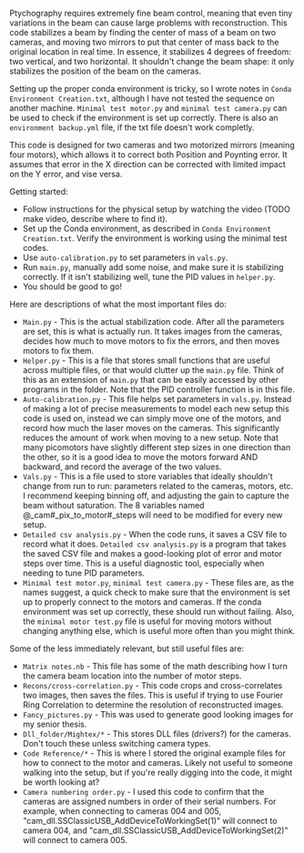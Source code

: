 Ptychography requires extremely fine beam control, meaning that even tiny variations in the beam can cause large problems with reconstruction.
This code stabilizes a beam by finding the center of mass of a beam on two cameras, and moving two mirrors to put that center of mass back to the original location in real time.
In essence, it stabilizes 4 degrees of freedom: two vertical, and two horizontal.
It shouldn't change the beam shape: it only stabilizes the position of the beam on the cameras.

Setting up the proper conda environment is tricky, so I wrote notes in `Conda Environment Creation.txt`, although I have not tested the sequence on another machine. `Minimal test motor.py` and `minimal test camera.py` can be used to check if the environment is set up correctly. There is also an `environment backup.yml` file, if the txt file doesn't work completly.

This code is designed for two cameras and two motorized mirrors (meaning four motors), which allows it to correct both Position and Poynting error. It assumes that error in the X direction can be corrected with limited impact on the Y error, and vise versa.

Getting started:
- Follow instructions for the physical setup by watching the video (TODO make video, describe where to find it).
- Set up the Conda environment, as described in `Conda Environment Creation.txt`. Verify the environment is working using the minimal test codes.
- Use `auto-calibration.py` to set parameters in `vals.py`. 
- Run `main.py`, manually add some noise, and make sure it is stabilizing correctly. If it isn't stabilizing well, tune the PID values in `helper.py`.
- You should be good to go!

Here are descriptions of what the most important files do:
- `Main.py` - This is the actual stabilization code. After all the parameters are set, this is what is actually run. It takes images from the cameras, decides how much to move motors to fix the errors, and then moves motors to fix them.
- `Helper.py` - This is a file that stores small functions that are useful across multiple files, or that would clutter up the `main.py` file. Think of this as an extension of `main.py` that can be easily accessed by other programs in the folder. Note that the PID controller function is in this file.
- `Auto-calibration.py` - This file helps set parameters in `vals.py`. Instead of making a lot of precise measurements to model each new setup this code is used on, instead we can simply move one of the motors, and record how much the laser moves on the cameras. This significantly reduces the amount of work when moving to a new setup. Note that many picomotors have slightly different step sizes in one direction than the other, so it is a good idea to move the motors forward AND backward, and record the average of the two values.
- `Vals.py` - This is a file used to store variables that ideally shouldn't change from run to run: parameters related to the cameras, motors, etc. I recommend keeping binning off, and adjusting the gain to capture the beam without saturation. The 8 variables named @_cam#_pix_to_motor#_steps will need to be modified for every new setup.
- `Detailed csv analysis.py` - When the code runs, it saves a CSV file to record what it does. `Detailed csv analysis.py` is a program that takes the saved CSV file and makes a good-looking plot of error and motor steps over time. This is a useful diagnostic tool, especially when needing to tune PID parameters.
- `Minimal test motor.py`, `minimal test camera.py` - These files are, as the names suggest, a quick check to make sure that the environment is set up to properly connect to the motors and cameras. If the conda environment was set up correctly, these should run without failing. Also, the `minimal motor test.py` file is useful for moving motors without changing anything else, which is useful more often than you might think.

Some of the less immediately relevant, but still useful files are:
- `Matrix notes.nb` - This file has some of the math describing how I turn the camera beam location into the number of motor steps. 
- `Recons/cross-correlation.py` - This code crops and cross-correlates two images, then saves the files. This is useful if trying to use Fourier Ring Correlation to determine the resolution of reconstructed images.
- `Fancy_pictures.py` - This was used to generate good looking images for my senior thesis.
- `Dll_folder/Mightex/*` - This stores DLL files (drivers?) for the cameras. Don't touch these unless switching camera types.
- `Code Reference/*` - This is where I stored the original example files for how to connect to the motor and cameras. Likely not useful to someone walking into the setup, but if you're really digging into the code, it might be worth looking at?
- `Camera numbering order.py` - I used this code to confirm that the cameras are assigned numbers in order of their serial numbers. For example, when connecting to cameras 004 and 005, "cam_dll.SSClassicUSB_AddDeviceToWorkingSet(1)" will connect to camera 004, and "cam_dll.SSClassicUSB_AddDeviceToWorkingSet(2)" will connect to camera 005.

